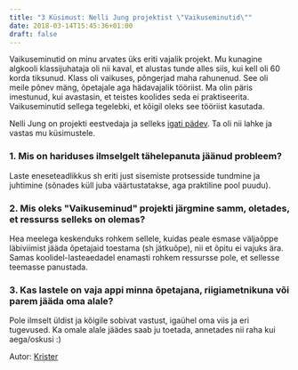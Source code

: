 ```yaml
---
title: "3 Küsimust: Nelli Jung projektist \"Vaikuseminutid\""
date: 2018-03-14T15:45:36+01:00
draft: false
---
```


Vaikuseminutid on minu arvates üks eriti vajalik projekt. Mu kunagine algkooli klassijuhataja oli nii kaval, et alustas tunde alles siis, kui kell oli 60 korda tiksunud. Klass oli vaikuses, põngerjad maha rahunenud. See oli meile põnev mäng, õpetajale aga hädavajalik tööriist. Ma olin päris imestunud, kui avastasin, et teistes koolides seda ei praktiseerita. Vaikuseminutid sellega tegelebki, et kõigil oleks see tööriist kasutada.

Nelli Jung on projekti eestvedaja ja selleks [igati pädev](http://vaikuseminutid.ee/meeskond/nelli-jung/). Ta oli nii lahke ja vastas mu küsimustele.

### 1. Mis on hariduses ilmselgelt tähelepanuta jäänud probleem?

Laste eneseteadlikkus sh eriti just sisemiste protsesside tundmine ja juhtimine (sõnades küll juba väärtustatakse, aga praktiline pool puudu).

### 2. Mis oleks "Vaikuseminud" projekti järgmine samm, oletades, et ressurss selleks on olemas?

Hea meelega keskenduks rohkem sellele, kuidas peale esmase väljaõppe läbiviimist jääda õpetajaid toestama (sh jätkuõpe), nii et õpitu ei vajuks ära. Samas koolidel-lasteaedadel enamasti rohkem ressursse pole, et sellesse teemasse panustada.

### 3. Kas lastele on vaja appi minna õpetajana, riigiametnikuna või parem jääda oma alale?

Pole ilmselt üldist ja kõigile sobivat vastust, igaühel oma viis ja eri tugevused. Ka omale alale jäädes saab ju toetada, annetades nii raha kui aega/oskusi :)

Autor: [Krister](http://krister.ee)